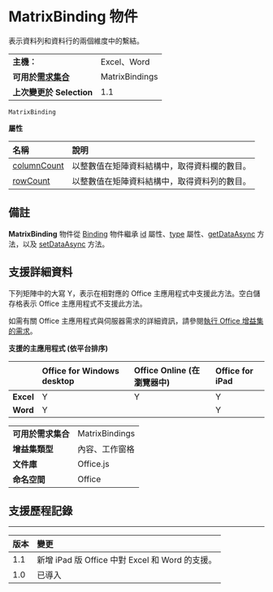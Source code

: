
# MatrixBinding 物件
表示資料列和資料行的兩個維度中的繫結。 

|||
|:-----|:-----|
|**主機︰**|Excel、Word|
|**可用於[需求集合](../../docs/overview/specify-office-hosts-and-api-requirements.md)**|MatrixBindings|
|**上次變更於 Selection**|1.1|

```
MatrixBinding
```


**屬性**


|**名稱**|**說明**|
|:-----|:-----|
|[columnCount](../../reference/shared/binding.matrixbinding.columncount.md)|以整數值在矩陣資料結構中，取得資料欄的數目。|
|[rowCount](../../reference/shared/binding.matrixbinding.rowcount.md)|以整數值在矩陣資料結構中，取得資料列的數目。|

## 備註

**MatrixBinding** 物件從 [Binding](../../reference/shared/binding.id.md) 物件繼承 [id](../../reference/shared/binding.type.md) 屬性、[type](../../reference/shared/binding.getdataasync.md) 屬性、[getDataAsync](../../reference/shared/binding.setdataasync.md) 方法，以及 [setDataAsync](../../reference/shared/binding.md) 方法。


## 支援詳細資料


下列矩陣中的大寫 Y，表示在相對應的 Office 主應用程式中支援此方法。空白儲存格表示 Office 主應用程式不支援此方法。

如需有關 Office 主應用程式與伺服器需求的詳細資訊，請參閱[執行 Office 增益集的需求](../../docs/overview/requirements-for-running-office-add-ins.md)。


**支援的主應用程式 (依平台排序)**


||**Office for Windows desktop**|**Office Online (在瀏覽器中)**|**Office for iPad**|
|:-----|:-----|:-----|:-----|
|**Excel**|Y|Y|Y|
|**Word**|Y||Y|

|||
|:-----|:-----|
|**可用於需求集合**|MatrixBindings|
|**增益集類型**|內容、工作窗格|
|**文件庫**|Office.js|
|**命名空間**|Office|

## 支援歷程記錄



****


|**版本**|**變更**|
|:-----|:-----|
|1.1|新增 iPad 版 Office 中對 Excel 和 Word 的支援。|
|1.0|已導入|
